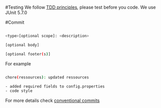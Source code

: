 #Testing
We follow [TDD principles](https://en.wikipedia.org/wiki/Test-driven_development), please test before you code.
We use JUnit 5.7.0

#Commit

```bash

<type>[optional scope]: <description>

[optional body]

[optional footer(s)]

```

For example

```bash

chore(ressources): updated ressources

- added required fields to config.properties
- code style

```

For more details check [conventional commits](https://www.conventionalcommits.org/en/v1.0.0/)